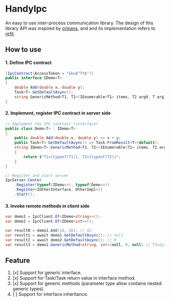 # HandyIpc

An easy to use inter-process communication library. The design of this library API was inspired by [orleans](https://github.com/dotnet/orleans), and and its implementation refers to [refit](https://github.com/reactiveui/refit).

## How to use

#### 1. Define IPC contract

```csharp
[IpcContract(AccessToken = "&hu8^Tt6")]
public interface IDemo<T>
{
    double Add(double x, double y);
    Task<T> GetDefaultAsync();
    string GenericMethod<T1, T2>(IEnumerable<T1> items, T2 arg0, T arg1);
}
```

#### 2. Implement, register IPC contract in server side

```csharp
// Implement the IPC contract (interface)
public class Demo<T> : IDemo<T>
{
    public double Add(double x, double y) => x + y;
    public Task<T> GetDefaultAsync() => Task.FromResult<T>(default);
    string IDemo<T>.GenericMethod<T1, T2>(IEnumerable<T1> items, T2 arg0, T arg1)
    {
        return $"T1={typeof(T1)}, T2={typeof(T2)}";
    }
}

// Register and start server
IpcServer.Center
    .Register(typeof(IDemo<>), typeof(Demo<>))
    .Register<IOtherInterface, OtherImpl>()
    .Start();
```

#### 3. Invoke remote methods in client side

```csharp
var demo1 = IpcClient.Of<IDemo<string>>();
var demo2 = IpcClient.Of<IDemo<int>>();

var result0 = demo1.Add(16, 26); // 42
var result1 = await demo1.GetDefaultAsync(); // null
var result2 = await demo2.GetDefaultAsync(); // 0
var result3 = demo1.GenericMethod<string, int>(null, 0, null) // T1=System.String, T2=System.Int32
```

## Feature

1. [x] Support for generic interface.
2. [x] Support for Task/Task<T> return value in interface method.
3. [x] Support for generic methods (parameter type allow contains nested generic types).
4. [ ] Support for interface inheritance.

